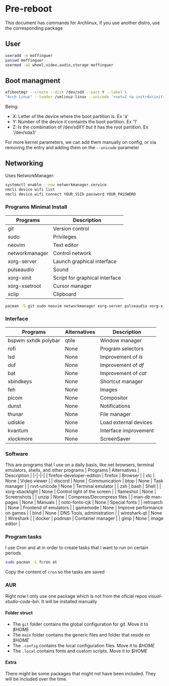 # Pre-reboot

This document has commands for Archlinux, if you use another distro, use the
corresponding package

## User

```bash
useradd -m moffinguer
passwd moffinguer
usermod -aG wheel,video,audio,storage moffinguer
```

## Boot managment

```bash
efibootmgr --create --disk /dev/sdX --part Y --label \
"Arch Linux" --loader /vmlinuz-linux --unicode 'root=Z rw initrd=\initramfs-linux.img'
```

Being:

- X: Letter of the device where the boot partition is. Ex 'a'
- Y: Number of the device it containts the boot partition. Ex '1'
- Z: Is the combination of /dev/sdXY but it has the root partition. Ex '/dev/sda3'

For more kernel parameters, we can add them manually on config, or via removing
the entry and adding them on the `--unicode` parameter

## Networking

Uses NetworkManager:

```bash
systemctl enable --now networkmanager.service
nmcli device wifi list
nmcli device wifi connect YOUR_SSID password YOUR_PASSWORD

```

### Programs Minimal Install

| Programs | Description |
|-|-|
| git | Version control |
| sudo | Privileges |
| neovim | Text editor |
| networkmanager | Control network |
| xorg-server| Launch graphical interface |
| pulseaudio | Sound |
| xorg-xinit | Script for graphical interface |
| xorg-xsetroot | Cursor manager |
| xclip | Clipboard |

```bash
pacman -S git sudo neovim networkmanager xorg-server pulseaudio xorg-xinit
```

### Interface

| Programs | Alternatives | Description |
|-|-|-|
| bspwm sxhdk polybar | qtile | Window manager |
| rofi | None | Program selectors |
| lsd | None | Improvement of _ls_ |
| duf | None | Improvement of _df_ |
| bat | None | Improvement of _cat_ |
| xbindkeys | None | Shortcut manager |
| feh | None | Images |
| picom | None | Compositor |
| dunst | None | Notifications |
| thunar | None | File manager |
| udiskie | None | Load external devices |
| kvantum | None | Interface improvement |
| xlockmore | None | ScreenSaver |

### Software

This are programs that I use on a daily basis, like net browsers,
terminal emulators, shells, and other programs
| Programs | Alternatives | Description |
|-|-|-|
| firefox-developer-edition | firefox | Browser |
| vlc | None | Video viewer |
| discord | None | Communication
| btop | None | Task manager |
| rxvt-unicode | None | Terminal emulator |
| zsh | bash | Shell |
| xorg-xbacklight | None | Control light of the screen |
| flameshot | None | Screenshots |
| unzip | None | Compress/Decompress files |
| man-db man-pages | None | Manuals |
| noto-fonts-cjk | None | Special fonts |
| retroarch | None | Frontend of emulators |
| gamemode | None | Improve performance on games |
| bind | None | DNS Tools, administration |
| wireshark-qt | None | Wireshark |
| docker | podman | Container manager |
| gimp | None | image editor |

### Program tasks

I use Cron and at in order to create tasks that I want to run on certain periods

``` bash
sudo pacman -S fcron at
```

Copy the content of `cron` so the tasks are saved

### AUR

Right now I only use one package which is not from the oficial repos _visual-studio-code-bin_.
It will be installed manually

#### Folder struct

- The `git` folder contains the global configuration for git. Move it to *$HOME*
- The `main` folder contains the generic files and folder that reside on *$HOME*
- The `.config` contains the local configuration files. Move it to *$HOME*
- The `.local` contains fonts and custom scripts. Move it to *$HOME*

#### Extra

There might be some packages that might not have been included.
They will be included over the time.
